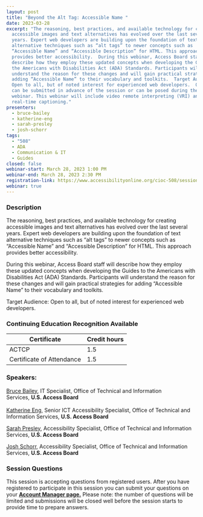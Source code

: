 ```yaml
---
layout: post
title: "Beyond the Alt Tag: Accessible Name "
date: 2023-03-28
excerpt: "The reasoning, best practices, and available technology for creating
  accessible images and text alternatives has evolved over the last several
  years. Expert web developers are building upon the foundation of text
  alternative techniques such as “alt tags” to newer concepts such as
  “Accessible Name” and “Accessible Description” for HTML. This approach
  provides better accessibility.  During this webinar, Access Board staff will
  describe how they employ these updated concepts when developing the Guides to
  the Americans with Disabilities Act (ADA) Standards. Participants will
  understand the reason for these changes and will gain practical strategies for
  adding “Accessible Name” to their vocabulary and toolkits.  Target Audience:
  Open to all, but of noted interest for experienced web developers.  Questions
  can be submitted in advance of the session or can be posed during the live
  webinar. This webinar will include video remote interpreting (VRI) and
  real-time captioning."
presenters:
  - bruce-bailey
  - katherine-eng
  - sarah-presley
  - josh-schorr
tags:
  - "508"
  - ADA
  - Communication & IT
  - Guides
closed: false
webinar-start: March 28, 2023 1:00 PM
webinar-end: March 28, 2023 2:30 PM
registration-link: https://www.accessibilityonline.org/cioc-508/session/?id=111045
webinar: true
---
```

### Description

The reasoning, best practices, and available technology for creating accessible images and text alternatives has evolved over the last several years. Expert web developers are building upon the foundation of text alternative techniques such as “alt tags” to newer concepts such as “Accessible Name” and “Accessible Description” for HTML. This approach provides better accessibility.

During this webinar, Access Board staff will describe how they employ these updated concepts when developing the Guides to the Americans with Disabilities Act (ADA) Standards. Participants will understand the reason for these changes and will gain practical strategies for adding “Accessible Name” to their vocabulary and toolkits.

Target Audience: Open to all, but of noted interest for experienced web developers.

### Continuing Education Recognition Available

| **Certificate**           | **Credit hours** |
| ------------------------- | ---------------- |
| ACTCP                     | 1.5              |
| Certificate of Attendance | 1.5              |

### Speakers:

[Bruce Bailey](https://www.accessibilityonline.org/speakers/speaker.aspx?id=10192&ret=Beyond%20the%20Alt%20Tag:%20Accessible%20Name%C2%A0), IT Specialist, Office of Technical and Information Services, **U.S. Access Board**\
\
[Katherine Eng](https://www.accessibilityonline.org/speakers/speaker.aspx?id=10512&ret=Beyond%20the%20Alt%20Tag:%20Accessible%20Name%C2%A0), Senior ICT Accessibility Specialist, Office of Technical and Information Services, **U.S. Access Board**

[Sarah Presley](https://www.accessibilityonline.org/speakers/speaker.aspx?id=10778&ret=Beyond%20the%20Alt%20Tag:%20Accessible%20Name%C2%A0), Accessibility Specialist, Office of Technical and Information Services, **U.S. Access Board**

[Josh Schorr](https://www.accessibilityonline.org/speakers/speaker.aspx?id=10805&ret=Beyond%20the%20Alt%20Tag:%20Accessible%20Name%C2%A0), Accessibility Specialist, Office of Technical and Information Services, **U.S. Access Board**

### Session Questions

This session is accepting questions from registered users. After you have registered to participate in this session you can submit your questions on your **[Account Manager page.](https://www.accessibilityonline.org/cioc-508/accountManager/18899/session/110879#questions)** Please note: the number of questions will be limited and submissions will be closed well before the session starts to provide time to prepare answers.